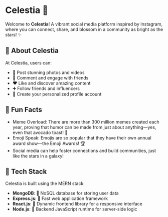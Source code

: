 # Celestia 🌼

Welcome to **Celestia**! A vibrant social media platform inspired by Instagram, where you can connect, share, and blossom in a community as bright as the stars! ✨

## 🌿 About Celestia

At Celestia, users can:
- 🌺 Post stunning photos and videos
- 💬 Comment and engage with friends
- ❤️ Like and discover amazing content
- ➕ Follow friends and influencers
- 🌸 Create your personalized profile account

## 🌟 Fun Facts

- Meme Overload: There are more than 300 million memes created each year, proving that humor can be made from just about anything—yes, even that avocado toast! 🥑
- Emoji Speak: Emojis are so popular that they have their own annual award show—the Emoji Awards! 🏆
- Social media can help foster connections and build communities, just like the stars in a galaxy!

## 🚀 Tech Stack

Celestia is built using the MERN stack:
- **MongoDB**: 🌱 NoSQL database for storing user data
- **Express.js**: 🌾 Fast web application framework
- **React.js**: 🌾 Dynamic frontend library for a responsive interface
- **Node.js**: 🌱 Backend JavaScript runtime for server-side logic
